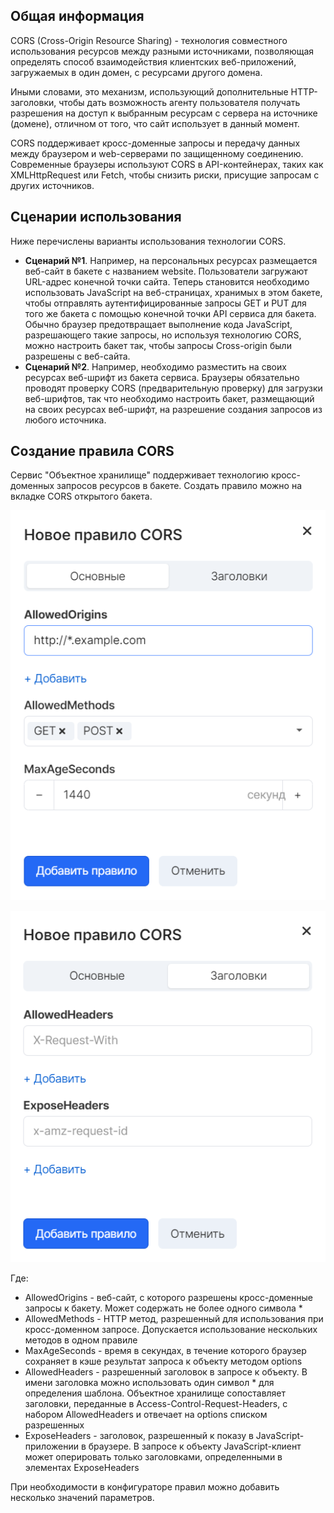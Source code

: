 Общая информация
----------------

CORS (Cross-Origin Resource Sharing) - технология совместного использования ресурсов между разными источниками, позволяющая определять способ взаимодействия клиентских веб-приложений, загружаемых в один домен, с ресурсами другого домена.

Иными словами, это механизм, использующий дополнительные HTTP-заголовки, чтобы дать возможность агенту пользователя получать разрешения на доступ к выбранным ресурсам с сервера на источнике (домене), отличном от того, что сайт использует в данный момент.

CORS поддерживает кросс-доменные запросы и передачу данных между браузером и web-серверами по защищенному соединению. Современные браузеры используют CORS в API-контейнерах, таких как XMLHttpRequest или Fetch, чтобы снизить риски, присущие запросам с других источников.

Сценарии использования
----------------------

Ниже перечислены варианты использования технологии CORS.

*   **Сценарий №1**. Например, на персональных ресурсах размещается веб-сайт в бакете с названием website. Пользователи загружают URL-адрес конечной точки сайта. Теперь становится необходимо использовать JavaScript на веб-страницах, хранимых в этом бакете, чтобы отправлять аутентифицированные запросы GET и PUT для того же бакета с помощью конечной точки API сервиса для бакета. Обычно браузер предотвращает выполнение кода JavaScript, разрешающего такие запросы, но используя технологию CORS, можно настроить бакет так, чтобы запросы Cross-origin были разрешены с веб-сайта.
*   **Сценарий №2**. Например, необходимо разместить на своих ресурсах веб-шрифт из бакета сервиса. Браузеры обязательно проводят проверку CORS (предварительную проверку) для загрузки веб-шрифтов, так что необходимо настроить бакет, размещающий на своих ресурсах веб-шрифт, на разрешение создания запросов из любого источника.

Создание правила CORS
---------------------

Сервис "Объектное хранилище" поддерживает технологию кросс-доменных запросов ресурсов в бакете. Создать правило можно на вкладке CORS открытого бакета.

![](./assets/1598060720120-1598060720120.png)

![](./assets/1598060751673-1598060751673.png)

Где:

*   AllowedOrigins - веб-сайт, с которого разрешены кросс-доменные запросы к бакету. Может содержать не более одного символа \*
*   AllowedMethods - HTTP метод, разрешенный для использования при кросс-доменном запросе. Допускается использование нескольких методов в одном правиле
*   MaxAgeSeconds - время в секундах, в течение которого браузер сохраняет в кэше результат запроса к объекту методом options
*   AllowedHeaders - разрешенный заголовок в запросе к объекту. В имени заголовка можно использовать один символ \* для определения шаблона. Объектное хранилище сопоставляет заголовки, переданные в Access-Control-Request-Headers, с набором AllowedHeaders и отвечает на options списком разрешенных
*   ExposeHeaders - заголовок, разрешенный к показу в JavaScript-приложении в браузере. В запросе к объекту JavaScript-клиент может оперировать только заголовками, определенными в элементах ExposeHeaders

При необходимости в конфигураторе правил можно добавить несколько значений параметров.